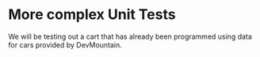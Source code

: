 # More complex Unit Tests

We will be testing out a cart that has already been programmed using data for cars provided by DevMountain. 